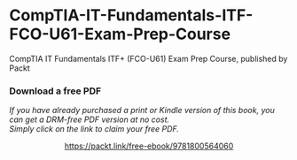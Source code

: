 # CompTIA-IT-Fundamentals-ITF-FCO-U61-Exam-Prep-Course
CompTIA IT Fundamentals ITF+ (FCO-U61) Exam Prep Course, published by Packt
### Download a free PDF

 <i>If you have already purchased a print or Kindle version of this book, you can get a DRM-free PDF version at no cost.<br>Simply click on the link to claim your free PDF.</i>
<p align="center"> <a href="https://packt.link/free-ebook/9781800564060">https://packt.link/free-ebook/9781800564060 </a> </p>